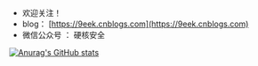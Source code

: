 - 欢迎关注！
- blog： [https://9eek.cnblogs.com](https://9eek.cnblogs.com)
- 微信公众号 ： 硬核安全


[![Anurag's GitHub stats](https://github-readme-stats.vercel.app/api?username=shellfeel&theme=transparent)](https://github.com/anuraghazra/github-readme-stats)
